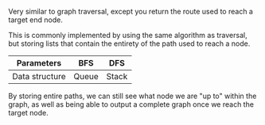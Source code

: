 
Very similar to graph traversal, except you return the route used to reach a target end node.

This is commonly implemented by using the same algorithm as traversal, but storing lists that contain the entirety of the path used to reach a node.

| Parameters            | BFS                                                                      | DFS                                                                                        |
| --------------------- | ------------------------------------------------------------------------ | ------------------------------------------------------------------------------------------ |
| Data structure        | Queue                                                                    | Stack                                                                                      |

By storing entire paths, we can still see what node we are "up to" within the graph, as well as being able to output a complete graph once we reach the target node.